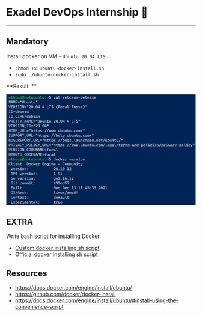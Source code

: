 # Exadel DevOps Internship 🤘

---

## Mandatory

Install docker on VM - `Ubuntu 20.04 LTS`

- `chmod +x ubuntu-docker-install.sh`
- `sudo ./ubuntu-docker-install.sh`

**Result: **

![Task-1](../src/img1.png)

## EXTRA 

Write bash script for installing Docker. 

- [Custom docker installing sh script](../scripts/ubuntu-docker-install.sh)
- [Official docker installing sh script](../scripts/official-docker-install.sh)

## Resources

- https://docs.docker.com/engine/install/ubuntu/
- https://github.com/docker/docker-install
- https://docs.docker.com/engine/install/ubuntu/#install-using-the-convenience-script
 